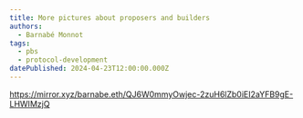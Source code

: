 ```yaml
---
title: More pictures about proposers and builders
authors:
  - Barnabé Monnot
tags:
  - pbs
  - protocol-development
datePublished: 2024-04-23T12:00:00.000Z
---
```


<https://mirror.xyz/barnabe.eth/QJ6W0mmyOwjec-2zuH6lZb0iEI2aYFB9gE-LHWIMzjQ>

